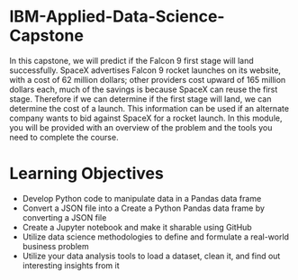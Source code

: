 # IBM-Applied-Data-Science-Capstone
In this capstone, we will predict if the Falcon 9 first stage will land successfully. SpaceX advertises Falcon 9 rocket launches on its website, with a cost of 62 million dollars; other providers cost upward of 165 million dollars each, much of the savings is because SpaceX can reuse the first stage. Therefore if we can determine if the first stage will land, we can determine the cost of a launch. This information can be used if an alternate company wants to bid against SpaceX for a rocket launch. In this module, you will be provided with an overview of the problem and the tools you need to complete the course.

# Learning Objectives
- Develop Python code to manipulate data in a Pandas data frame
- Convert a JSON file into a Create a Python Pandas data frame by converting a JSON file
- Create a Jupyter notebook and make it sharable using GitHub
- Utilize data science methodologies to define and formulate a real-world business problem
- Utilize your data analysis tools to load a dataset, clean it, and find out interesting insights from it
